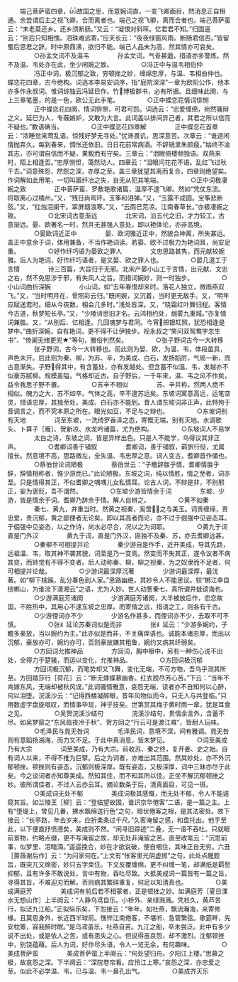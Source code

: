 <!-- { "loadSidebar": true } -->
　　端己菩萨蛮四章，故国之思，而意婉词直，一变飞卿面目，然消息正自相通。余尝谓后主之视飞卿，合而离者也。端己之视飞卿，离而合者也。端己菩萨蛮云：“未老莫还乡。还乡须断肠。”又云：“凝恨对斜晖。忆君君不知。”归国遥云：“别后只知相愧。泪珠难远寄。”应天长云：“夜夜绿窗风雨。断肠君信否。”皆留蜀后思君之辞。时中原鼎沸，欲归不能。端己人品未为高，然其情亦可哀矣。
　　
　　○孙孟文词不及温韦
　　
　　孙孟文词，气骨甚遒，措语亦多警炼。然不及温、韦处亦在此，坐少闲婉之致。
　　
　　○冯正中与温韦相伯仲
　　
　　冯正中词，极沉郁之致，穷顿挫之妙，缠绵忠厚，与温、韦相伯仲也。蝶恋花四章，古今绝构。词选本李易安词序，指“庭院深深”一章为欧阳公作，他本亦多作永叔词。惟词综独云冯延巳作。竹博极群书，必有所据。且细味此阕，与上三章笔墨，的是一色，欧公无此手笔。
　　
　　○正中蝶恋花情词悱恻
　　
　　正中蝶恋花四阕，情词悱恻，可君可怨。词选云：“忠爱缠绵，宛然骚辩之义。延巳为人，专蔽嫉妒，又敢为大言。此词盖以排间异己者，其君之所以信而不疑也。”数语确当。
　　
　　○正中蝶恋花四章解
　　
　　正中蝶恋花首章云：“浓睡觉来莺乱语。惊残好梦无寻处。”忧谗畏讥，思深意苦。次章云：“谁道闲情抛弃久。每到春来，惆怅还依旧。日日花前常病酒。不辞镜里朱颜瘦。”始终不渝其志，亦可谓自信而不疑，果毅而有守矣。三章云：“泪眼倚楼频独语。双燕来时，陌上相逢否。”忠厚恻怛，蔼然动人。四章云：“泪眼问花花不语。乱红飞过秋千去。”词意殊怨，然怨之深，亦厚之至。盖三章犹望其离而复合，四章则绝望矣。作词解如此用笔，一切叫嚣纤冶之失，自无从犯其笔端。
　　
　　○正中词极凄婉之致
　　
　　正中菩萨蛮、罗敷艳歌诸篇，温厚不逮飞卿。然如“凭仗东流。将取离心过橘州。”又，“残日尚弯环。玉筝和泪弹。”又，“玉露不成圆。宝筝悲断弦。”又，“红烛泪阑干。翠屏烟浪寒。”又，“云雨已荒凉。江南春草长。”亦极凄婉之致。
　　
　　○北宋词古意渐远
　　
　　北宋词，沿五代之旧，才力较工，古意渐远。晏、欧著名一时，然并无甚强人意处。即以艳体论，亦非高境。
　　
　　○晏欧词近正中
　　
　　晏、欧词雅近正中，然貌合神离，所失甚远。盖正中意余于词，体用兼备，不当作艳词读。若晏、欧不过极力为艳词耳，尚安足重。
　　
　　○好作纤巧语为晏欧之罪人
　　
　　文忠思路甚隽，而元献较婉雅。后人为艳词，好作纤巧语者，是又晏、欧之罪人也。
　　
　　○晏几道工于言情
　　
　　诗三百篇，大旨归于无邪。北宋产晏小山工于言情，出元献、文忠之右，然不免思涉于邪，有失风人之旨。而措词婉妙，则一时独步。
　　
　　○小山词曲折深婉
　　
　　小山词，如“去年春恨却来时。落花人独立，微雨燕双飞。”又，“当时明月在，曾照彩云归。”既闲婉，又沉着，当时更无敌手。又，“明年应赋送君时。细从今夜数，相会几多时。”浅处皆深。又，“晓霜红叶舞归程。客情今古道，秋梦短长亭。”又，“少陵诗思旧才名。云鸿相约处，烟雾九重城。”亦复情词兼胜。又，“从别后、忆相逢。几回魂梦与君同。今宵把银缸照，犹恐相逢是梦中。”曲折深婉，自有艳词，更不得不让伊独步。视永叔之“笑问双鸳鸯字怎生书”、“倚阑无绪更兜★”等句，雅俗判然矣。
　　
　　○张子野词古今一大转移
　　
　　张子野词，古今一大转移也。前此则为晏、欧，为温、韦，体段虽具，声色未开。后此则为秦、柳，为苏、辛，为美成、白石，发扬蹈厉，气局一新，而古意渐失。子野得其中，有含蓄处，亦有发越处。但含蓄不似温、韦，发越亦不似豪苏腻柳。规模虽隘，气格却近古。自子野后，一千年来，温、韦之风不作矣，益令我思子野不置。
　　
　　○苏辛不相似
　　
　　苏、辛并称，然两人绝不相似。魄力之大，苏不如辛。气体之高，辛不逮苏远矣。东坡词寓意高远，运笔空灵，措语忠厚，其独至处，美成、白石亦不能到。昔人谓东坡词非正声，此特拘于音调言之，而不究本原之所在。眼光如豆，不足与之辩也。
　　
　　○东坡词别有天地
　　
　　词至东坡，一洗绮罗香泽之态，寄慨无端，别有天地。水调歌头、卜算子［雁］、贺新凉、水龙吟诸篇，尤为绝构。
　　
　　○东坡词人不易学
　　
　　太白之诗，东坡之词，皆是异样出色。只是人不能学，乌得议其非正声。
　　
　　○耆卿词善于铺叙
　　
　　耆卿词，善于铺叙，羁旅行役，尤属擅长。然意境不高，思路微左，全失温、韦忠厚之意。词人变古，耆卿首作俑也。
　　
　　○蔡伯世论词陋极
　　
　　蔡伯世云：“子瞻辞胜乎情，耆卿情胜乎辞，辞情相称者，惟少游而已。”此论陋极。东坡之词，纯以情胜，情之至者，词亦至。只是情得其正，不似耆卿之喁喁儿女私情耳。论古人词，不辩是非，不别邪正，妄为褒贬，吾不谓然。
　　
　　○东坡少游皆情余于词
　　
　　东坡、少游，皆是情余于词。耆卿乃辞余于情。解人自辨之。
　　
　　○黄不如秦
　　
　　秦七、黄九，并重当时。然黄之视秦，奚啻之与美玉。词贵缠绵，贵忠爱，贵沉郁，黄之鄙俚者无论矣。即以其高者而论，亦不过于倔强中见姿态耳。于倔强中见姿态，以之作诗，尚水必尽合，况以之为词耶。
　　
　　○黄九于词直是门外汉
　　
　　黄九于词，直是门外汉，匪独不及秦、苏，亦去耆卿远甚。
　　
　　○秦柳不可相提并论
　　
　　秦少游自是作手，近开美成，导其先路，远祖温、韦，取其神不袭其貌，词至是乃一变焉。然变而不失其正，遂令议者不病其变，而转觉有不得不变者。后人动称秦、柳，柳之视秦，为之奴隶而不足者，何可相提并论哉。
　　
　　○少游词最深厚沉著
　　
　　少游词最深厚，最沈著。如“柳下桃蹊，乱分春色到人家。”思路幽绝，其妙令人不能思议。较“郴江幸自绕郴山，为谁流下潇湘云”之语，尤为入妙。世人动訾秦七，真所谓井蛙谤海也。
　　
　　○少游满庭芳诸阕
　　
　　少游满庭芳诸阕，大半被放后作，恋恋故国，不胜热中，其用心不逮东坡之忠厚。而寄情之远，措语之工，则各有千古。
　　
　　○少游俚词亦不少
　　
　　少游名作甚多，而俚词亦不少，去取不可不慎。
　　
　　○张纟延论苏秦词似是而非
　　
　　张纟延云：“少游多婉约，子瞻多豪放，当以婉约为主。”此亦似是而非，不关痛痒语也。诚能本诸忠厚，而出以沉郁，豪放亦可，婉约亦可，否则豪放嫌其粗鲁，婉约又病其纤弱矣。
　　
　　○方回词允推神品
　　
　　方回词，胸中眼中，另有一种伤心说不出处，全得力于楚骚，而运以变化，允推神品。
　　
　　○方回词极沉郁
　　
　　方回词极沉郁，而笔势却又飞舞，变化无端，不可方物，吾乌乎测其所至。方回踏莎行［荷花］云：“断无蜂蝶慕幽香。红衣脱尽芳心苦。”下云：“当年不肯嫁东风，无端却被秋风误。”此词骚情雅意，哀怨无端，读者亦不自知何以心醉，何以泪堕。浣溪沙云：“记得西楼凝醉眼，昔年风物似而今。只无人与共登临。”只用数虚字盘旋唱叹，而情事毕现，神乎技矣。世第赏其梅子黄时雨一章，犹是耳食之见。
　　
　　○吴贺浣溪沙结句
　　
　　浣溪沙结句，贵情余言外，含蓄不尽。如吴梦窗之“东风临夜冷于秋”、贺方回之“行云可是渡江难”，皆耐人玩味。
　　
　　○毛泽民与晁无咎词
　　
　　毛泽民词，意境不深，间有雅调。晁无咎则有意蹈扬湖海，而力又不足。于此中真消息，皆未梦见。
　　
　　○词至美成乃有大宗
　　
　　词至美成，乃有大宗。前收苏、秦之终，复开姜、史之始。自有词人以来，不得不推为巨擘。后之为词者，亦难出其范围。然其妙处，亦不外沉郁顿挫。顿挫则有姿态，沉郁则极深厚。既有姿态，又极深厚，词中三昧亦尽于此矣。今之谈词者亦知尊美成。然知其佳，而不知其所以佳。正坐不解沉郁顿挫之妙。彼所谓佳者，不过人云亦云耳。摘论数条于后，清真面目，可见一斑。
　　
　　○美成词无处不郁
　　
　　美成词极其感慨，而无处不郁，令人不能遽窥其旨。如兰陵王［柳］云：“登临望故国，谁识京华倦客”二语，是一篇之主。上有“堕堤上，曾见几番，拂水飘绵送行色”之句，暗伏倦客之根，是其法密处。故下接云：“长亭路，年去岁来，应折柔条过千尺。”久客淹留之感，和盘托出。他手至此，以下便直抒愤懑矣，美成则不然。“闲寻旧踪迹”二叠，无一语不吞吐。只就眼前景物，约略点缀，更不写淹留之故，却无处非淹留之苦。直至收笔云：“沉思前事，似梦里、泪暗滴。”遥遥挽合，妙在才欲说破，便自咽住，其味正自无穷。六丑［蔷薇谢后作］云：“为问家何在。”上文有“怅客里光阴虚掷”之句，此处点醒题旨，既突兀又绵密，妙只五字束住。下文反覆缠绵，更不纠缠一笔，却满纸是羁愁抑郁，且有许多不敢说处，言中有物，吞吐尽致。大抵美成词一篇皆有一篇之旨，寻得其旨，不难迎刃而解。否则病其繁碎重复，何足以知清真也。
　　
　　○美成满庭芳
　　
　　美成词有前后若不相蒙者，正是顿挫之妙。如满庭芳［夏日溧水无想山作］上半阕云：“人静乌鸢自乐。小桥外、亲绿溅溅。凭栏久，黄芦苦行，拟泛九江船。”正拟纵乐矣，下忽接云：“年年。如社燕，飘流瀚海，来寄修椽。且莫思身外，长近西半球前。憔悴江南倦客，不堪听、急管繁弦。歌筵畔，先安枕簟，容我醉时眠。”是乌鸢虽乐，社燕自苦。九江之船，卒未尝泛。此中有多少说不出处，或是依人之苦，或有患失之心。但说得虽哀怨，却不激烈。沈郁顿挫中，别饶蕴藉。后人为词，好作尽头语，令人一览无余，有何趣味。
　　
　　○美成菩萨蛮
　　
　　美成菩萨蛮上半阕云：“何处望归舟。夕阳江上楼。”思慕之极，故哀怨之深。下半阕云：“深院卷帘看。应怜江上寒。”哀怨之深，亦忠爱之至。似此不必学温、韦，已与温、韦一鼻孔出气。
　　
　　○美成齐天乐

